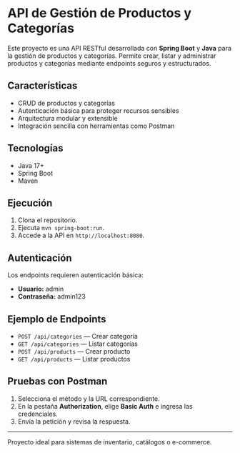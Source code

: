 # API de Gestión de Productos y Categorías

Este proyecto es una API RESTful desarrollada con **Spring Boot** y **Java** para la gestión de productos y categorías. Permite crear, listar y administrar productos y categorías mediante endpoints seguros y estructurados.

## Características

- CRUD de productos y categorías
- Autenticación básica para proteger recursos sensibles
- Arquitectura modular y extensible
- Integración sencilla con herramientas como Postman

## Tecnologías

- Java 17+
- Spring Boot
- Maven

## Ejecución

1. Clona el repositorio.
2. Ejecuta `mvn spring-boot:run`.
3. Accede a la API en `http://localhost:8080`.

## Autenticación

Los endpoints requieren autenticación básica:

- **Usuario:** admin
- **Contraseña:** admin123

## Ejemplo de Endpoints

- `POST /api/categories` — Crear categoría
- `GET /api/categories` — Listar categorías
- `POST /api/products` — Crear producto
- `GET /api/products` — Listar productos

## Pruebas con Postman

1. Selecciona el método y la URL correspondiente.
2. En la pestaña **Authorization**, elige **Basic Auth** e ingresa las credenciales.
3. Envía la petición y revisa la respuesta.

---

Proyecto ideal para sistemas de inventario, catálogos o e-commerce.